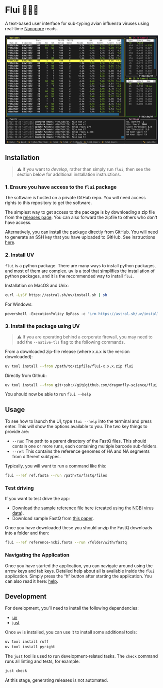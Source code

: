 # Flui 🦆🦠🧬

A text-based user interface for sub-typing avian influenza viruses using real-time [Nanopore][nanopore] reads.

![](tui.png)

## Installation

> :warning: If you want to *develop*, rather than simply run `flui`, then see the section below for additional installation instructions.

### 1. Ensure you have access to the `flui` package

The software is hosted on a private GitHub repo.
You will need access rights to this repository to get the software.

The simplest way to get access to the package is by downloading a zip file from the [releases page](https://github.com/dragonfly-science/flui/releases).
You can also forward the zipfile to others who don't have access.

Alternatively, you can install the package directly from GitHub.
You will need to generate an SSH key that you have uploaded to GitHub.
See instructions [here](https://docs.github.com/en/authentication/connecting-to-github-with-ssh).

### 2. Install UV

`flui` is a python package.
There are many ways to install python packages, and most of them are complex.
[uv][uv] is a tool that simplifies the installation of python packages, and it is the recommended way to install `flui`.

Installation on MacOS and Unix:

```sh
curl -LsSf https://astral.sh/uv/install.sh | sh
```

For Windows:

```powershell
powershell -ExecutionPolicy ByPass -c "irm https://astral.sh/uv/install.ps1 | iex"
```

### 3. Install the package using UV

> :warning: If you are operating behind a corporate firewall, you may need to add the `--native-tls` flag to the following commands.

From a downloaded zip-file release (where x.x.x is the version downloaded):

```sh
uv tool install --from /path/to/zipfile/flui-x.x.x.zip flui
```

Directly from Github:

```sh
uv tool install --from git+ssh://git@github.com/dragonfly-science/flui.git@main flui
```

You should now be able to run `flui --help`

## Usage

To see how to launch the UI, type `flui --help` into the terminal and press enter.
This will show the options available to you.
The two key things to provide are:

* `--run`: The path to a parent directory of the FastQ files. This should contain one or more runs, each containing multiple barcode sub-folders.
* `--ref`: This contains the reference genomes of HA and NA segments from different subtypes.

Typically, you will want to run a command like this:

```sh
flui --ref ref.fasta --run /path/to/fastq/files
```

### Test driving

If you want to test drive the app:

* Download the sample reference file [here][sample_ref] (created using the [NCBI virus data][ncbi]).
* Download sample FastQ from [this paper][sample_fastq].

Once you have downloaded these you should unzip the FastQ downloads into a folder and then:

```sh
flui --ref reference-ncbi.fasta --run /folder/with/fastq
```

### Navigating the Application

Once you have started the application, you can navigate around using the arrow keys and tab keys.
Detailed help about all is available inside the `flui` application.
Simply press the “h” button after starting the application.
You can also read it here: [help](src/flui/help.md).

## Development

For development, you’ll need to install the following dependencies:

* [uv][uv]
* [just][just]

Once `uv` is installed, you can use it to install some additional tools:

```sh
uv tool install ruff
uv tool install pyright
```

The `just` tool is used to run development-related tasks.
The `check` command runs all linting and tests, for example:

```sh
just check
```

At this stage, generating releases is not automated.

[nanopore]: <https://nanoporetech.com/platform/technology>
[ncbi]: https://www.ncbi.nlm.nih.gov/labs/virus/vssi/#/virus?SeqType_s=Nucleotide
[sample_ref]: https://github.com/dragonfly-science/flui/blob/main/sample/reference-ncbi.fasta
[sample_fastq]: https://www.sciencebase.gov/catalog/item/638a4df0d34ed907bf7907ea
[uv]: https://docs.astral.sh/uv/
[just]: https://github.com/casey/just
